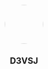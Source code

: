 <p align="center">
    <img style="border-radius: 100px" width="128" height="128" src="https://avatars2.githubusercontent.com/u/45319920?s=460&u=d36e049f6f5658c9439330560160db149ad16052&v=4">
</p>
<h1 align="center">D3VSJ</h1>
<br />
<br />
<br />


